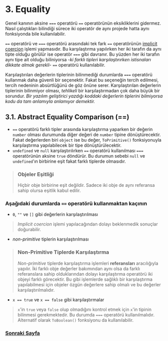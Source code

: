 # 3. Equality

Genel kanının aksine `===` operatörü `==` operatörünün eksikliklerini gidermez. Nasıl çalıştıkları bilindiği sürece iki operatör de aynı projede hatta aynı fonksiyonda bile kullanılabilir.

`==` operatörü ve `===` operatörü arasındaki tek fark `==` operatörünün [implicit coercion](/2_COERCION.md/#21-implicit-ve-explicit-coercion) işlemi yapmasıdır. Bu karşılaştırma yapılırken her iki tarafın da aynı tipte olduğu görülür ise operatör `===` gibi davranır. Bu yüzden her iki tarafın aynı tipe ait olduğu biliniyorsa -*ki farklı tipleri karşılaştırırken istisnaları dikkate almak gerekli*- `==` operatörü kullanılabilir.

Karşılaştırılan değerlerin tiplerinin bilinmediği durumlarda `===` operatörü kullanmak daha güvenli bir seçenektir. Fakat bu seçeneğin tercih edilmesi, tercih nedeninin absürtlüğünü de göz önüne serer. Karşılaştırılan değerlerin tiplerinin bilinmiyor olması, *tehlikeli* bir karşılaştırmadan çok daha büyük bir sorundur. *Bir yazılım geliştirici yazdığı koddaki değerlerin tiplerini bilmiyorsa kodu da tam anlamıyla anlamıyor demektir.*

## 3.1. Abstract Equality Comparison (==)

- `==` operatörü farklı tipler arasında karşılaştırma yaparken bir değerin `number` olması durumunda diğer değeri de `number` tipine dönüştürecektir. Fakat değerlerden biri `object` ise bu değer, `ToPrimitive()` fonksiyonuyla karşılaştırma yapılabilecek bir tipe dönüştürülecektir.
- `undefined` ve `null` karşılaştırılırken `==` operatörü kullanılması `===` operatörünün aksine `true` döndürür. Bu durumun sebebi `null` ve `undefined`'ın birbirine eşit fakat farklı tiplerde olmasıdır.

> ### Objeler Eşitliği
>  
> Hiçbir obje birbirine eşit değildir. Sadece iki obje de aynı referansa sahip olursa eşitlik kabul edilir.

### Aşağıdaki durumlarda `==` operatörü kullanmaktan kaçının

- `0`, `""` ve `[]` gibi değerlerin karşılaştırılması

> *Implicit coercion* işlemi yapılacağından dolayı beklenmedik sonuçlar doğurabilir.

- *non-primitive* tiplerin karşılaştırılması

> ### Non-Primitive Tiplerde Karşılaştırma
>  
> *Non-primitive* tiplerde karşılaştırma işlemleri **referansları** aracılığıyla yapılır. İki farklı obje değerler bakımından aynı olsa da farklı referanslara sahip olduklarından dolayı karşılaştırma operatörü iki objeyi farklı görecektir. Bu gibi işlemlerde sağlıklı bir karşılaştırma yapılabilmesi için objeler özgün değerlere sahip olmalı ve bu değerler karşılaştırılmalıdır.

- `x == true` ve `x == false` gibi karşılaştırmalar

> `x`'in `true` veya `false` olup olmadığını kontrol etmek için `x`'in tipinin bilinmesi gerekmektedir. Bu durumda `===` operatörü kullanılmalıdır. Alternatif olarak `ToBoolean()` fonksiyonu da kullanılabilir.

### [Sonraki Sayfa](./4_SCOPE.md)
